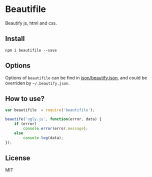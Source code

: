# Beautifile

Beautify js, html and css.

## Install

```
npm i beautifile --save
```

## Options

Options of `beautifile` can be find in [json/beautify.json](json/beautify.json "beautify.json"),
and could be overriden by `~/.beautify.json`.


## How to use?

```js
var beautifile  = require('beautifile');

beautife('ugly.js', function(error, data) {
    if (error)
        console.error(error.message);
    else
        console.log(data);
});
```

## License

MIT

